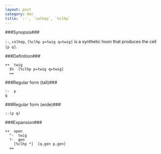 ```yaml
---
layout: post
category: doc
title: `:-`, `colhep`, `%clhp`
---
```


###Synopsis###

`:-`, `colhep`, `[%clhp p=twig q=twig]` is a synthetic hoon that
produces the cell `[p q]`.

###Definition###

    ++  twig  
      $%  [%clhp p=twig q=twig]
      ==

###Regular form (tall)###

    :-  p
    q

###Regular form (wide)###

    :-(p q)

###Expansion###
    
    ++  open
      ^-  twig
      ?-  gen
        [%clhp *]  [q.gen p.gen]
      ==

